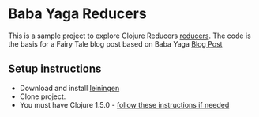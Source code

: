 # Baba Yaga Reducers

This is a sample project to explore Clojure Reducers
[reducers](http://clojure.com/blog/2012/05/08/reducers-a-library-and-model-for-collection-processing.html).
The code is the basis for a Fairy Tale blog post based on Baba Yaga
[Blog Post](http://gigasquidsoftware.com/wordpress/?p=409)


## Setup instructions

* Download and install [leiningen](https://github.com/technomancy/leiningen)
* Clone project.
* You must have Clojure 1.5.0 - [follow these instructions if needed](http://gigasquidsoftware.com/wordpress/?p=403)



